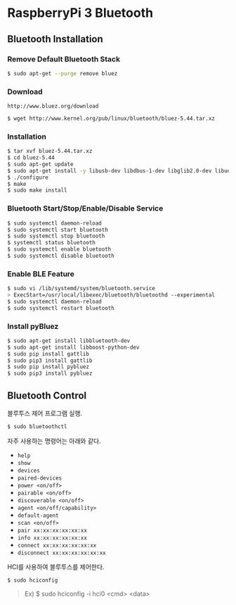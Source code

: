 # RaspberryPi 3 Bluetooth

## Bluetooth Installation

### Remove Default Bluetooth Stack

```sh
$ sudo apt-get --purge remove bluez
```

### Download

`http://www.bluez.org/download`

```sh
$ wget http://www.kernel.org/pub/linux/bluetooth/bluez-5.44.tar.xz
```

### Installation

```sh
$ tar xvf bluez-5.44.tar.xz
$ cd bluez-5.44
$ sudo apt-get update
$ sudo apt-get install -y libusb-dev libdbus-1-dev libglib2.0-dev libudev-dev libical-dev libreadline-dev
$ ./configure
$ make
$ sudo make install
```

### Bluetooth Start/Stop/Enable/Disable Service

```sh
$ sudo systemctl daemon-reload
$ sudo systemctl start bluetooth
$ sudo systemctl stop bluetooth
$ systemctl status bluetooth
$ sudo systemctl enable bluetooth
$ sudo systemctl disable bluetooth
```

### Enable BLE Feature

```sh
$ sudo vi /lib/systemd/system/bluetooth.service
> ExecStart=/usr/local/libexec/bluetooth/bluetoothd --experimental
$ sudo systemctl daemon-reload
$ sudo systemctl restart bluetooth
```

### Install pyBluez

```sh
$ sudo apt-get install libbluetooth-dev
$ sudo apt-get install libboost-python-dev
$ sudo pip install gattlib
$ sudo pip3 install gattlib
$ sudo pip install pybluez
$ sudo pip3 install pybluez
```

## Bluetooth Control

블루투스 제어 프로그램 실행.

```sh
$ sudo bluetoothctl
```

자주 사용하는 명령어는 아래와 같다.

* `help`
* `show`
* `devices`
* `paired-devices`
* `power <on/off>`
* `pairable <on/off>`
* `discoverable <on/off>`
* `agent <on/off/capability>`
* `default-agent`
* `scan <on/off>`
* `pair xx:xx:xx:xx:xx:xx`
* `info xx:xx:xx:xx:xx:xx`
* `connect xx:xx:xx:xx:xx:xx`
* `disconnect xx:xx:xx:xx:xx:xx`

HCI를 사용하여 블루투스를 제어한다.

```sh
$ sudo hciconfig
```

> Ex) $ sudo hciconfig -i hci0 \<cmd\> \<data\>
